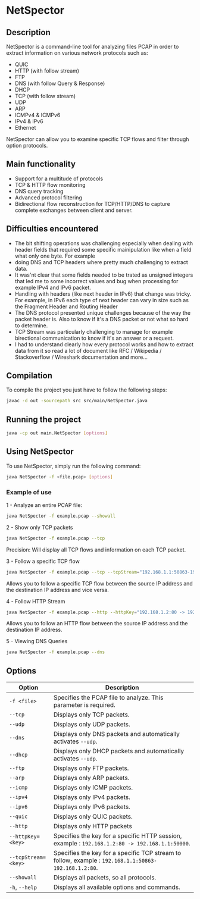 # NetSpector

## Description

NetSpector is a command-line tool for analyzing files
PCAP in order to extract information on various network protocols such as:

* QUIC
* HTTP (with follow stream)
* FTP
* DNS (with follow Query & Response)
* DHCP
* TCP (with follow stream)
* UDP
* ARP
* ICMPv4 & ICMPv6
* IPv4 & IPv6
* Ethernet

NetSpector can allow you to examine specific TCP flows and filter through option
protocols.

## Main functionality

* Support for a multitude of protocols
* TCP & HTTP flow monitoring
* DNS query tracking
* Advanced protocol filtering
* Bidirectional flow reconstruction for TCP/HTTP/DNS to capture complete exchanges between client and server.

## Difficulties encountered

* The bit shifting operations was challenging especially when dealing with header fields that required some specific mainipulation like when a field what only one byte. For example
* doing DNS and TCP headers where pretty much challenging to extract data.
* It was'nt clear that some fields needed to be trated as unsigned integers that led me to some incorrect values and bug when processing for example IPv4 and IPv6 packet.
* Handling with headers (like next header in IPv6) that change was tricky. For example, in IPv6 each type of next header can vary in size such as the Fragment Header and Routing Header
* The DNS protocol presented unique challenges because of the way the packet header is. Also to know if it's a DNS packet or not what so hard to determine.
* TCP Stream was particularly challenging to manage for example birectional communication to know if it's an answer or a request.  
* I had to understand clearly how every protocol works and how to extract data from it so read a lot of document like RFC / Wikipedia / Stackoverflow / Wireshark documentation and more...

## Compilation 

To compile the project you just have to follow the following steps:

```bash
javac -d out -sourcepath src src/main/NetSpector.java
```

## Running the project

```bash
java -cp out main.NetSpector [options]
```

## Using NetSpector

To use NetSpector, simply run the following command:


```bash
java NetSpector -f <file.pcap> [options]
```

### Example of use


1 - Analyze an entire PCAP file:


```bash
java NetSpector -f example.pcap --showall
```

2 - Show only TCP packets
 

```bash
java NetSpector -f example.pcap --tcp
```

Precision: Will display all TCP flows and information on each TCP packet.


3 - Follow a specific TCP flow


```bash
java NetSpector -f example.pcap --tcp --tcpStream="192.168.1.1:50863-192.168.1.2:80"
```

Allows you to follow a specific TCP flow between the source IP address and the destination IP address and vice versa.


4 - Follow HTTP Stream

```bash
java NetSpector -f example.pcap --http --httpKey="192.168.1.2:80 -> 192.168.1.1:50000"
```

Allows you to follow an HTTP flow between the source IP address and the destination IP address.

5 - Viewing DNS Queries


```bash
java NetSpector -f example.pcap --dns
```

## Options

| Option              | Description                                                                                           |
|---------------------|-------------------------------------------------------------------------------------------------------|
| `-f <file>`         | Specifies the PCAP file to analyze. This parameter is required.                                       |
| `--tcp`             | Displays only TCP packets.                                                                            |
| `--udp`             | Displays only UDP packets.                                                                            |
| `--dns`             | Displays only DNS packets and automatically activates `--udp`.                                        |
| `--dhcp`            | Displays only DHCP packets and automatically activates `--udp`.                                       |
| `--ftp`             | Displays only FTP packets.                                                                            |
| `--arp`             | Displays only ARP packets.                                                                            |
| `--icmp`            | Displays only ICMP packets.                                                                           |
| `--ipv4`            | Displays only IPv4 packets.                                                                           |
| `--ipv6`            | Displays only IPv6 packets.                                                                           |
| `--quic`            | Displays only QUIC packets.                                                                           |
| `--http`            | Displays only HTTP packets                                                                            |
| `--httpKey=<key>`   | Specifies the key for a specific HTTP session, example :  `192.168.1.2:80 -> 192.168.1.1:50000`.      |
| `--tcpStream=<key>` | Specifies the key for a specific TCP stream to follow, example :  `192.168.1.1:50863-192.168.1.2:80`. |
| `--showall`         | Displays all packets, so all protocols.                                                               |
| `-h`, `--help`      | Displays all available options and commands.                                                          |
